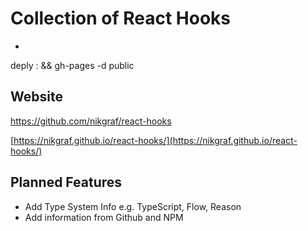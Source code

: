 # Collection of React Hooks
-
deply : && gh-pages -d public

## Website
https://github.com/nikgraf/react-hooks

[https://nikgraf.github.io/react-hooks/](https://nikgraf.github.io/react-hooks/)

## Planned Features

- Add Type System Info e.g. TypeScript, Flow, Reason
- Add information from Github and NPM
